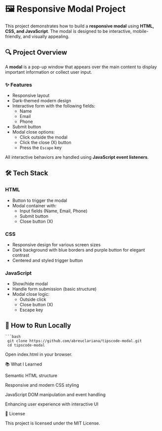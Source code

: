 # 🖼️ Responsive Modal Project

This project demonstrates how to build a **responsive modal** using **HTML, CSS, and JavaScript**. The modal is designed to be interactive, mobile-friendly, and visually appealing.

## 🔍 Project Overview

A **modal** is a pop-up window that appears over the main content to display important information or collect user input.

### ✨ Features

- Responsive layout
- Dark-themed modern design
- Interactive form with the following fields:
  - Name
  - Email
  - Phone
- Submit button
- Modal close options:
  - Click outside the modal
  - Click the close (X) button
  - Press the `Escape` key

All interactive behaviors are handled using **JavaScript event listeners**.

## 🛠️ Tech Stack

### HTML

- Button to trigger the modal
- Modal container with:
  - Input fields (Name, Email, Phone)
  - Submit button
  - Close button (X)

### CSS

- Responsive design for various screen sizes
- Dark background with blue borders and purple button for elegant contrast
- Centered and styled trigger button

### JavaScript

- Show/hide modal
- Handle form submission (basic structure)
- Modal close logic:
  - Outside click
  - Close button (X)
  - Escape key

## 🚀 How to Run Locally

    ```bash
     git clone https://github.com/abreuclariana/tipscode-modal.git
     cd tipscode-modal

Open index.html in your browser.

📚 What I Learned

Semantic HTML structure

Responsive and modern CSS styling

JavaScript DOM manipulation and event handling

Enhancing user experience with interactive UI


📄 License

This project is licensed under the MIT License.





